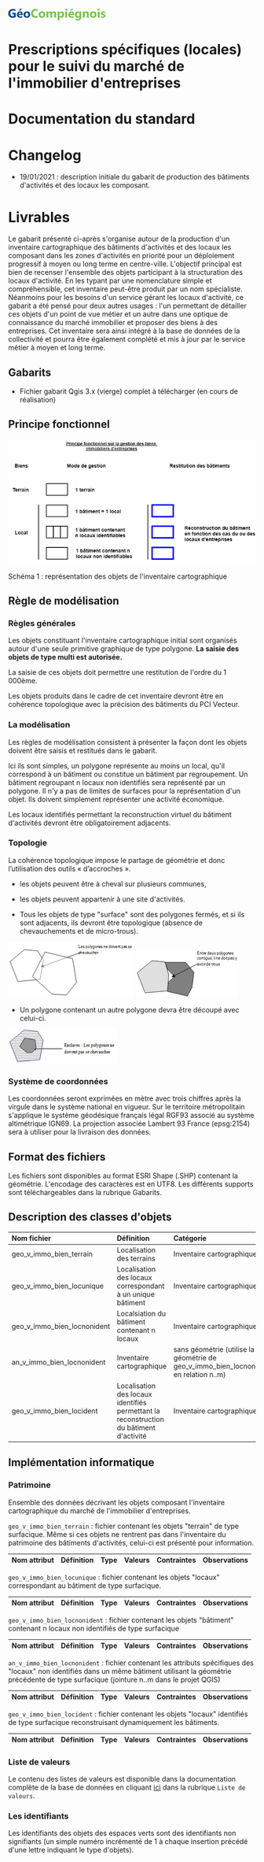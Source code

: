 ![picto](https://github.com/sigagglocompiegne/orga_gest_igeo/blob/master/doc/img/geocompiegnois_2020_reduit_v2.png)

# Prescriptions spécifiques (locales) pour le suivi du marché de l'immobilier d'entreprises

# Documentation du standard

# Changelog

- 19/01/2021 : description initiale du gabarit de production des bâtiments d'activités et des locaux les composant.

# Livrables

Le gabarit présenté ci-après s'organise autour de la production d'un inventaire cartographique des bâtiments d'activités et des locaux les composant dans les zones d'activités en priorité pour un déploiement progressif à moyen ou long terme en centre-ville. 
L'objectif principal est bien de recenser l'ensemble des objets participant à la structuration 
des locaux d'activité. En les typant par une nomenclature simple et compréhensible, cet inventaire peut-être
produit par un nom spécialiste.
Néanmoins pour les besoins d'un service gérant les locaux d'activité, ce gabarit a été pensé pour deux autres usages : l'un permettant
de détailler ces objets d'un point de vue métier et un autre dans une optique de connaissance du marché immobilier et proposer des biens à des entreprises.
Cet inventaire sera ainsi intégré à la base de données de la collectivité et pourra être également complété et mis à jour par le service métier à moyen et long terme.


## Gabarits

- Fichier gabarit Qgis 3.x (vierge) complet à télécharger (en cours de réalisation)

## Principe fonctionnel

![picto](principe_fonctionnel_bien_immo_v2.png)

Schéma 1 : représentation des objets de l'inventaire cartographique


## Règle de modélisation

### Règles générales

Les objets constituant l'inventaire cartographique initial sont organisés autour d'une seule primitive graphique de type polygone. 
**La saisie des objets de type multi est autorisée.**

La saisie de ces objets doit permettre une restitution de l'ordre du 1 000ème.

Les objets produits dans le cadre de cet inventaire devront être en cohérence topologique avec la précision des bâtiments du PCI Vecteur.


### La modélisation

Les règles de modélisation consistent à présenter la façon dont les objets doivent être saisis et restitués dans le gabarit.

Ici ils sont simples, un polygone représente au moins un local, qu'il correspond à un bâtiment ou constitue un bâtiment par regroupement. Un bâtiment regroupant n locaux non identifiés sera représenté par un polygone. Il n'y a pas de limites de surfaces pour la représentation d'un objet. Ils doivent simplement représenter une activité économique.

Les locaux identifiés permettant la reconstruction virtuel du bâtiment d'activités devront être obligatoirement adjacents.

### Topologie

La cohérence topologique impose le partage de géométrie et donc l’utilisation des outils « d’accroches ».

- les objets peuvent être à cheval sur plusieurs communes,
- les objets peuvent appartenir à une site d'activités.

- Tous les objets de type "surface" sont des polygones fermés, et si ils sont adjacents, ils devront être topologique (absence de chevauchements et de micro-trous). 

![picto](https://github.com/sigagglocompiegne/espace_vert/blob/master/gabarit/topo_poly_1.png) ![picto](https://github.com/sigagglocompiegne/espace_vert/blob/master/gabarit/topo_poly_3.png)

- Un polygone contenant un autre polygone devra être découpé avec celui-ci.

![picto](https://github.com/sigagglocompiegne/espace_vert/blob/master/gabarit/topo_poly_2.png)

### Système de coordonnées

Les coordonnées seront exprimées en mètre avec trois chiffres après la virgule dans le système national en vigueur.
Sur le territoire métropolitain s'applique le système géodésique français légal RGF93 associé au système altimétrique IGN69. La projection associée Lambert 93 France (epsg:2154) sera à utiliser pour la livraison des données.

## Format des fichiers

Les fichiers sont disponibles au format ESRI Shape (.SHP) contenant la géométrie.
L'encodage des caractères est en UTF8. Les différents supports sont téléchargeables dans la rubrique Gabarits.

## Description des classes d'objets

|Nom fichier|Définition|Catégorie|Géométrie|
|:---|:---|:---|:---|
|geo_v_immo_bien_terrain|Localisation des terrains|Inventaire cartographique|Polygone|
|geo_v_immo_bien_locunique|Localisation des locaux correspondant à un unique bâtiment|Inventaire cartographique|Polygone|
|geo_v_immo_bien_locnonident|Localsiation du bâtiment contenant n locaux|Inventaire cartographique|Polygone|
|an_v_immo_bien_locnonident|Inventaire cartographique|sans géométrie (utilise la géométrie de geo_v_immo_bien_locnonident en relation n..m)|
|geo_v_immo_bien_locident|Localisation des locaux identifiés permettant la reconstruction du bâtiment d'activité|Inventaire cartographique|Polygone|

## Implémentation informatique

### Patrimoine

Ensemble des données décrivant les objets composant l'inventaire cartographique du marché de l'immobilier d'entreprises. 

`geo_v_immo_bien_terrain` : fichier contenant les objets "terrain" de type surfacique. Même si ces objets ne rentrent pas dans l'inventaire du patrimoine des bâtiments d'activités, celui-ci est présenté pour information.

|Nom attribut|Définition|Type|Valeurs|Contraintes|Observations|
|:---|:---|:---|:---|:---|:---|



`geo_v_immo_bien_locunique` : fichier contenant les objets "locaux" correspondant au bâtiment de type surfacique.

|Nom attribut|Définition|Type|Valeurs|Contraintes|Observations|
|:---|:---|:---|:---|:---|:---|


`geo_v_immo_bien_locnonident` : fichier contenant les objets "bâtiment" contenant n locaux non identifiés de type surfacique

|Nom attribut|Définition|Type|Valeurs|Contraintes|Observations|
|:---|:---|:---|:---|:---|:---|

`an_v_immo_bien_locnonident` : fichier contenant les attributs spécifiques des "locaux" non identifiés dans un même bâtiment utilisant la géométrie précédente de type surfacique (jointure n..m dans le projet QGIS)

|Nom attribut|Définition|Type|Valeurs|Contraintes|Observations|
|:---|:---|:---|:---|:---|:---|

`geo_v_immo_bien_locident` : fichier contenant les objets "locaux" identifiés de type surfacique reconstruisant dynamiquement les bâtiments.

|Nom attribut|Définition|Type|Valeurs|Contraintes|Observations|
|:---|:---|:---|:---|:---|:---|

### Liste de valeurs

Le contenu des listes de valeurs est disponible dans la documentation complète de la base de données en cliquant [ici](/bdd/doc_admin_bd_ev.md) dans la rubrique `Liste de valeurs`.

### Les identifiants

Les identifiants des objets des espaces verts sont des identifiants non signifiants (un simple numéro incrémenté de 1 à chaque insertion précédé d'une lettre indiquant le type d'objets).



